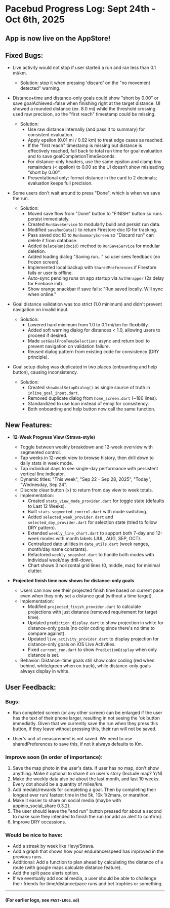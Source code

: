 # Pacebud Progress Log: Sept 24th - Oct 6th, 2025

## App is now live on the AppStore!

## Fixed Bugs:
- Live activity would not stop if user started a run and ran less than 0.1 mi/km. 
  - Solution: stop it when pressing 'discard' on the "no movement detected" warning.

- Distance+time and distance-only goals could show "short by 0.00" or save goalAchieved=false when finishing right at the target distance. UI showed a rounded distance (ex. 8.0 mi) while the threshold crossing used raw precision, so the "first reach" timestamp could be missing.
  - Solution:
    - Use raw distance internally (and pass it to summary) for consistent evaluation.
    - Apply epsilon (0.01 mi / 0.02 km) to treat edge cases as reached.
    - If the "first reach" timestamp is missing but distance is effectively reached, fall back to total run time for goal evaluation and to save goalCompletionTimeSeconds.
    - For distance-only headers, use the same epsilon and clamp tiny remainders (< epsilon) to 0.00 so the UI doesn’t show misleading "short by 0.00".
    - Presentational only: format distance in the card to 2 decimals; evaluation keeps full precision.

- Some users don't wait around to press "Done", which is when we save the run.
  - Solution: 
    - Moved save flow from "Done" button to "FINISH" button so runs persist immediately.
    - Created `RunSaveService` to modularly build and persist run data.
    - Modified `saveRunData()` to return Firestore doc ID for tracking.
    - Pass saved doc ID to `RunSummaryScreen` so "Discard run" can delete it from database.
    - Added `deleteRun(docId)` method to `RunSaveService` for modular deletion.
    - Added loading dialog "Saving run..." so user sees feedback (no frozen screen).
    - Implemented local backup with `SharedPreferences` if Firestore fails or user is offline.
    - Auto-sync pending runs on app startup via `AuthWrapper` (2s delay for Firebase init).
    - Show orange snackbar if save fails: "Run saved locally. Will sync when online."

- Goal distance validation was too strict (1.0 minimum) and didn't prevent navigation on invalid input.
  - Solution:
    - Lowered hard minimum from 1.0 to 0.1 mi/km for flexibility.
    - Added soft warning dialog for distances < 1.0, allowing users to proceed if desired.
    - Made `setGoalFromTempSelections` async and return bool to prevent navigation on validation failure.
    - Reused dialog pattern from existing code for consistency (DRY principle).

- Goal setup dialog was duplicated in two places (onboarding and help button), causing inconsistency.
  - Solution:
    - Created `showGoalSetupDialog()` as single source of truth in `inline_goal_input.dart`.
    - Removed duplicate dialog from `home_screen.dart` (~180 lines).
    - Standardized to use Icon instead of emoji for consistency.
    - Both onboarding and help button now call the same function.

## New Features:
- **12-Week Progress View (Strava-style)**
  - Toggle between weekly breakdown and 12-week overview with segmented control.
  - Tap weeks in 12-week view to browse history, then drill down to daily stats in week mode.
  - Tap individual days to see single-day performance with persistent vertical line indicator.
  - Dynamic titles: "This week", "Sep 22 - Sep 28, 2025", "Today", "Wednesday, Sep 24".
  - Discrete clear button (×) to return from day view to week totals.
  - Implementation:
    - Created `stats_view_mode_provider.dart` for toggle state (defaults to Last 12 Weeks).
    - Built `stats_segmented_control.dart` with mode switching.
    - Added `selected_week_provider.dart` and `selected_day_provider.dart` for selection state (tried to follow DRY pattern).
    - Extended `weekly_line_chart.dart` to support both 7-day and 12-week modes with month labels (JUL, AUG, SEP, OCT).
    - Centralized date utilities in `date_utils.dart` (week ranges, month/day name constants).
    - Refactored `weekly_snapshot.dart` to handle both modes with individual week/day drill-down.
    - Chart shows 3 horizontal grid lines (0, middle, max) for minimal clutter.

- **Projected finish time now shows for distance-only goals**
  - Users can now see their projected finish time based on current pace even when they only set a distance goal (without a time target).
  - Implementation:
    - Modified `projected_finish_provider.dart` to calculate projections with just distance (removed requirement for target time).
    - Updated `prediction_display.dart` to show projection in white for distance-only goals (no color coding since there's no time to compare against).
    - Updated `live_activity_provider.dart` to display projection for distance-only goals on iOS Live Activities.
    - Fixed `current_run.dart` to show `PredictionDisplay` when only distance is set.
  - Behavior: Distance+time goals still show color coding (red when behind, white/green when on track), while distance-only goals always display in white.

## User Feedback:

### Bugs:
- Run completed screen (or any other screen) can be enlarged if the user has the text of their phone larger, resulting in not seeing the 'ok button immediatly. Given that we currently save the run when they press this button, if they leave without pressing this, their run will not be saved.

- User's unit of measurement is not saved. We need to use sharedPreferences to save this, if not it always defaults to Km.

### Improve soon (In order of importance):
1) Save the map photo in the user's data. If user has no map, don't show anything. Make it optional to share it on user's story (Include map? Y/N)
2) Make the weekly data also be about the last month, and last 10 weeks. Every dot should be a quantity of miles/km.
3) Add medals/rewards for completing a goal. Then by completing their longest ever run/ fastest time in the 5k, 10k 1/2mara, or marathon.
4) Make it easier to share on social media (maybe with appinio_social_share 0.3.2).
5) The user should leave the "end run" button pressed for about a second to make sure they intended to finish the run (or add an alert to confirm).
6) Improve DRY occassions.

### Would be nice to have:
- Add a streak by week like Hevy/Strava.
- Add a graph that shows how your endurance/speed has improved in the previous runs.
- Additional: Add a function to plan ahead by calculating the distance of a route (with google maps calculate distance feature).
- Add the split pace alerts option.
- If we eventually add social media, a user should be able to challenge their friends for time/distance/pace runs and bet trophies or something.

---
#### (For earlier logs, see `PAST-LOGS.md`)